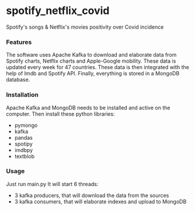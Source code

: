 # spotify_netflix_covid
Spotify's songs &amp; Netflix's movies positivity over Covid incidence

### Features
The software uses Apache Kafka to download and elaborate data from Spotify charts, Netflix charts and Apple-Google mobility. These data is updated every week for 47 countries.
These data is then integrated with the help of Imdb and Spotify API. 
Finally, everything is stored in a MongoDB database.

### Installation
Apache Kafka and MongoDB needs to be installed and active on the computer.
Then install these python libraries:
  - pymongo
  - kafka
  - pandas
  - spotipy
  - imdbpy
  - textblob

### Usage
Just run main.py
It will start 6 threads:
  - 3 kafka producers, that will download the data from the sources
  - 3 kafka consumers, that will elaborate indexes and upload to MongoDB
